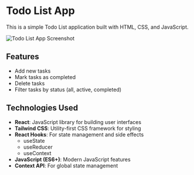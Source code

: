 # Todo List App

This is a simple Todo List application built with HTML, CSS, and JavaScript.

![Todo List App Screenshot](./assets/screenshot.png)


## Features

- Add new tasks
- Mark tasks as completed
- Delete tasks
- Filter tasks by status (all, active, completed)

## Technologies Used

- **React**: JavaScript library for building user interfaces
- **Tailwind CSS**: Utility-first CSS framework for styling
- **React Hooks**: For state management and side effects
  - useState
  - useReducer
  - useContext
- **JavaScript (ES6+)**: Modern JavaScript features
- **Context API**: For global state management
